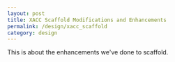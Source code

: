 ```yaml
---
layout: post
title: XACC Scaffold Modifications and Enhancements
permalink: /design/xacc_scaffold
category: design
---
```


This is about the enhancements we've done to scaffold. 
